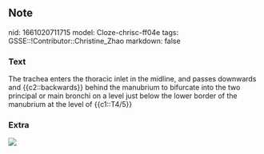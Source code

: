 ## Note
nid: 1661020711715
model: Cloze-chrisc-ff04e
tags: GSSE::!Contributor::Christine_Zhao
markdown: false

### Text
The trachea enters the thoracic inlet in the midline, and passes downwards and {{c2::backwards}} behind the manubrium to bifurcate into the two principal or main bronchi on a level just below the lower border of the manubrium at the level of {{c1::T4/5}}

### Extra
<img src="paste-446e7e81191f034e0f3c27f00817b3c246d82e7f.jpg">
